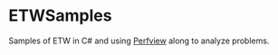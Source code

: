 # ETWSamples
Samples of ETW in C# and using [Perfview](http://blogs.msdn.com/b/vancem/archive/tags/perfview/) along to analyze problems.
